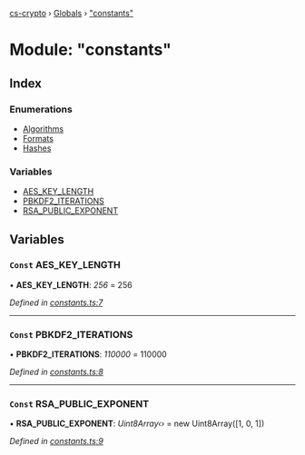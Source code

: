 [cs-crypto](../README.md) › [Globals](../globals.md) › ["constants"](_constants_.md)

# Module: "constants"

## Index

### Enumerations

* [Algorithms](../enums/_constants_.algorithms.md)
* [Formats](../enums/_constants_.formats.md)
* [Hashes](../enums/_constants_.hashes.md)

### Variables

* [AES_KEY_LENGTH](_constants_.md#const-aes_key_length)
* [PBKDF2_ITERATIONS](_constants_.md#const-pbkdf2_iterations)
* [RSA_PUBLIC_EXPONENT](_constants_.md#const-rsa_public_exponent)

## Variables

### `Const` AES_KEY_LENGTH

• **AES_KEY_LENGTH**: *256* = 256

*Defined in [constants.ts:7](https://github.com/very-amused/CS-crypto/blob/9a6363e/src/constants.ts#L7)*

___

### `Const` PBKDF2_ITERATIONS

• **PBKDF2_ITERATIONS**: *110000* = 110000

*Defined in [constants.ts:8](https://github.com/very-amused/CS-crypto/blob/9a6363e/src/constants.ts#L8)*

___

### `Const` RSA_PUBLIC_EXPONENT

• **RSA_PUBLIC_EXPONENT**: *Uint8Array‹›* = new Uint8Array([1, 0, 1])

*Defined in [constants.ts:9](https://github.com/very-amused/CS-crypto/blob/9a6363e/src/constants.ts#L9)*
